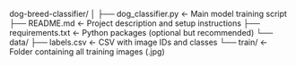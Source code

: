 dog-breed-classifier/
│
├── dog_classifier.py         ← Main model training script
├── README.md                 ← Project description and setup instructions
├── requirements.txt          ← Python packages (optional but recommended)
└── data/
    ├── labels.csv            ← CSV with image IDs and classes
    └── train/                ← Folder containing all training images (.jpg)
